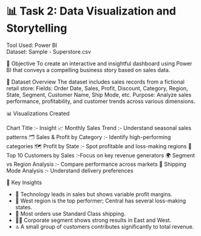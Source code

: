 # 📊 Task 2: Data Visualization and Storytelling
Tool Used: Power BI  
Dataset: Sample - Superstore.csv

🎯 Objective
To create an interactive and insightful dashboard using Power BI that conveys a compelling business story based on sales data.

📁 Dataset Overview
The dataset includes sales records from a fictional retail store:
Fields: Order Date, Sales, Profit, Discount, Category, Region, State, Segment, Customer Name, Ship Mode, etc.
Purpose: Analyze sales performance, profitability, and customer trends across various dimensions.

📊 Visualizations Created

 Chart Title :- Insight 
 📈 Monthly Sales Trend :- Understand seasonal sales patterns 
 🗂️ Sales & Profit by Category :- Identify high-performing categories 
 🗺️ Profit by State :- Spot profitable and loss-making regions 
 👤 Top 10 Customers by Sales :-Focus on key revenue generators 
 🌍 Segment vs Region Analysis :- Compare performance across markets 
 🚚 Shipping Mode Analysis :- Understand delivery preferences 

🧠 Key Insights
- 📌 Technology leads in sales but shows variable profit margins.
- 🧭 West region is the top performer; Central has several loss-making states.
- 🚛 Most orders use Standard Class shipping.
- 🧑‍💼 Corporate segment shows strong results in East and West.
- 🔝 A small group of customers contributes significantly to total revenue.



